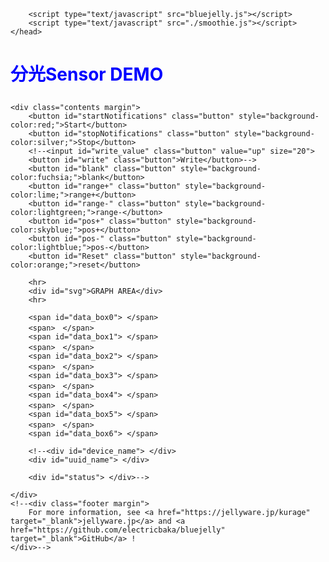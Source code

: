 <!doctype html>
<!--
Copyright 2017-2020 JellyWare Inc. All Rights Reserved.
-->
<html>
	<head>
		<meta charset="utf-8">
		<meta http-equiv="X-UA-Compatible" content="IE=edge">
		<meta name="description" content="BlueJelly">
		<meta name="viewport" content="width=640, maximum-scale=1.0, user-scalable=yes">
		<title>分光センサ DEMO</title>
		<!--<link href="https://fonts.googleapis.com/css?family=Lato:100,300,400,700,900" rel="stylesheet" type="text/css">-->
		<link rel="stylesheet" href="style.css">


		<script type="text/javascript" src="bluejelly.js"></script>
		<script type="text/javascript" src="./smoothie.js"></script>
	</head>

<body>
<div class="container">
	<div class="title margin">
		<font color="blue"> <h1><p id="title" style="color:blue;">分光Sensor DEMO</p></h1></font>
	</div>

	<div class="contents margin">
		<button id="startNotifications" class="button" style="background-color:red;">Start</button>
		<button id="stopNotifications" class="button" style="background-color:silver;">Stop</button>
		<!--<input id="write_value" class="button" value="up" size="20">
		<button id="write" class="button">Write</button>-->
		<button id="blank" class="button" style="background-color:fuchsia;">blank</button>
		<button id="range+" class="button" style="background-color:lime;">range+</button>
		<button id="range-" class="button" style="background-color:lightgreen;">range-</button>
		<button id="pos+" class="button" style="background-color:skyblue;">pos+</button>
		<button id="pos-" class="button" style="background-color:lightblue;">pos-</button>
		<button id="Reset" class="button" style="background-color:orange;">reset</button>

		<hr>
		<div id="svg">GRAPH AREA</div>
		<hr>

		<span id="data_box0"> </span>
		<span>　</span>
		<span id="data_box1"> </span>
		<span>　</span>
		<span id="data_box2"> </span>
		<span>　</span>
		<span id="data_box3"> </span>
		<span>　</span>
		<span id="data_box4"> </span>
		<span>　</span>
		<span id="data_box5"> </span>
		<span>　</span>
		<span id="data_box6"> </span>
		
		<!--<div id="device_name"> </div>
		<div id="uuid_name"> </div>
		
		<div id="status"> </div>-->

	</div>
	<!--<div class="footer margin">
		For more information, see <a href="https://jellyware.jp/kurage" target="_blank">jellyware.jp</a> and <a href="https://github.com/electricbaka/bluejelly" target="_blank">GitHub</a> !
	</div>-->
</div>


<script>
//--------------------------------------------------
//Global変数
//--------------------------------------------------
//BlueJellyのインスタンス生成
const ble = new BlueJelly();
const ble2 = new BlueJelly();

//TimeSeriesのインスタンス生成
const ble_data = new TimeSeries();



//-------------------------------------------------
//smoothie.js
//-------------------------------------------------
function createTimeline() {
	const chart = new SmoothieChart({
	millisPerPixel: 20,
	grid: {
		fillStyle: '#ff8319',
		strokeStyle: '#ffffff',
		millisPerLine: 800
	},
	maxValue: 5000,
	minValue: 0
	});
	chart.addTimeSeries(ble_data, {
		strokeStyle: 'rgba(255, 255, 255, 1)',
		fillStyle: 'rgba(255, 255, 255, 0.2)',
		lineWidth: 4
	});
	chart.streamTo(document.getElementById("chart"), 500);
}


//--------------------------------------------------
//ロード時の処理
//--------------------------------------------------
window.onload = function () {
	//UUIDの設定
	ble.setUUID("UUID1","dd5f7232-1560-4792-953d-0b2015f15340","8796fa1b-986d-419a-8f84-137710a2354f");
	ble2.setUUID("UUID1","dd5f7232-1560-4792-953d-0b2015f15340","1e630bfc-08ca-44c0-a7c5-58dae380884d");
	//smoothie.js
	//createTimeline();
}


//--------------------------------------------------
//Scan後の処理
//--------------------------------------------------
ble.onScan = function (deviceName) {
	//document.getElementById('device_name').innerHTML = deviceName;
	document.getElementById('status').innerHTML = "found device!";
}


//--------------------------------------------------
//ConnectGATT後の処理
//--------------------------------------------------
ble.onConnectGATT = function (uuid) {
	console.log('> connected GATT!');

	//document.getElementById('uuid_name').innerHTML = uuid;
	//document.getElementById('status').innerHTML = "connected GATT!";
}


//--------------------------------------------------
//Read後の処理：得られたデータの表示など行う
//--------------------------------------------------
ble.onRead = function (data, uuid){
	let Toukaritu1;
	let Toukaritu2;
	let Toukaritu3;
	let i;
	
	var data_display = new Array('data_box0','data_box1','data_box2','data_box3','data_box4','data_box5','data_box6');

	//フォーマットに従って値を取得
	let value = "";
	var Sensor_val = new Array(7);
	var Sensor_val2 = new Array(7);
	

	for(i = 0; i < data.byteLength; i++){
		value = value + String.fromCharCode(data.getInt8(i));
	}

	//数値化
	let array_atai =value.split(',');
	
	for(i=0;i<7;i++){
		Sensor_val[i] = Number(array_atai[i]);
	}
	
	for(i=0;i<7;i++){
		Sensor_val2[i] = Sensor_val[i].toString().padStart(4,'0');
	}
	
	//HTMLにデータを表示
	for(i=0;i<7;i++){
		document.getElementById(data_display[i]).innerHTML = Sensor_val2[i];
	}


	if(button==1){ 
		for(i=0;i<7;i++){
			data_blank_table[i]=Number(array_atai[i]);
		}
		button=2;
	}else if(button==2){ 
		for(i=0;i<7;i++){
			Toukaritu1 = Number(array_atai[i]);
			Toukaritu2 = data_blank_table[i];
			Toukaritu3 = Toukaritu1 / Toukaritu2;
			Toukaritu3 *=100;
			data_table2[i]=Toukaritu3;
		}
		
		
		Toukaritu1 = array_atai[0];
		Toukaritu2 = data_blank_table[0];
		Toukaritu3 = (Toukaritu1/Toukaritu2);
		Toukaritu3 *= 100;
      
		if(Toukaritu3>Siki1){
			zairyou=""; 
		}else if(Toukaritu3>Siki2){
			zairyou="ポリカーボネート"; 
		}else if(Toukaritu3>Siki3){
			zairyou="アクリル";
		}
      
		//グラフへ反映
		//ble_data.append(new Date().getTime(), value);
		Create_grapf();
		
		Pre_zairyou=zairyou;
	}
}


//--------------------------------------------------
//Write後の処理
//--------------------------------------------------
ble2.onWrite = function(uuid){
  //document.getElementById('uuid_name').innerHTML = uuid;
  //document.getElementById('status').innerHTML = "written data"
}




//--------------------------------------------------
//Start Notify後の処理
//--------------------------------------------------
ble.onStartNotify = function(uuid){
  console.log('> Start Notify!');

  //document.getElementById('uuid_name').innerHTML = uuid;
  //document.getElementById('status').innerHTML = "started Notify";
}


//--------------------------------------------------
//Stop Notify後の処理
//--------------------------------------------------
ble.onStopNotify = function(uuid){
  console.log('> Stop Notify!');

  //document.getElementById('uuid_name').innerHTML = uuid;
  //document.getElementById('status').innerHTML = "stopped Notify";
}


//-------------------------------------------------
//ボタンが押された時のイベント登録
//--------------------------------------------------
document.getElementById('startNotifications').addEventListener('click', function() {
      ble.startNotify('UUID1');
});

document.getElementById('stopNotifications').addEventListener('click', function() {
      ble.stopNotify('UUID1');
});

/*
document.getElementById('write').addEventListener('click', function() {
  //フォーマットに従って値を変換
  const textEncoder = new TextEncoder();
  const text_data = document.getElementById('write_value').value;
  const text_data_encoded = textEncoder.encode(text_data + '\n');

  //write
  ble2.write('UUID1', text_data_encoded);
});
*/

document.getElementById('blank').addEventListener('click', function() {
	button=1;
});

document.getElementById('pos+').addEventListener('click', function() {
	if(Min_val>0){
      Max_val-=5;
      Min_val-=5;
    }
});

document.getElementById('range+').addEventListener('click', function() {
	if((Max_val-Min_val)>20){
	  Min_val+=5;
	}
});

document.getElementById('range-').addEventListener('click', function() {
if((Max_val-Min_val)<120){
          Min_val-=5;
        }
});

document.getElementById('pos-').addEventListener('click', function() {
	if(Max_val<120){
	  Max_val+=5;
	  Min_val+=5;
	}
});

document.getElementById('Reset').addEventListener('click', function() {
	Max_val = 120;
	Min_val = 0;
});







var data_table1 = new Array(7);
var data_table2 = new Array(7);
var data_blank_table = new Array(7);
let button=0;
let zairyou="";
let Pre_zairyou="";
let Siki1 = 90;
let Siki2 = 78;
let Siki3 = 65;
let screen_w = 600;
let screen_h = 400;
let Max_val = 120;
let Min_val = 0;





function Create_grapf() {
	
	let i=0;
	let ii=0;
	var plot_color = new Array('red', 'blue', 'yellow' ,'green','purple','pink','navy','teal','lime','aqua','fuchsia','maroon','gray','silver','skyblue');
	var Hachou = new Array('1400','1500','1600','1700','1800','1900','2000','2100');
	

	let display_text="<svg xmlns='http://www.w3.org/2000/svg' version='1.1' height='" + screen_h + "' width='" + screen_w + "' viewBox='-50 -60 700 540' class='SvgFrame'>";
	
	//外枠
	display_text = display_text + "<line x1='0' y1='0' x2='" + screen_w + "' y2='0' style='stroke:black;stroke-width:1' />";
	display_text = display_text + "<line x1='0' y1='" + screen_h + "' x2='" + screen_w + "' y2='" + screen_h + "' style='stroke:black;stroke-width:1' />";
	display_text = display_text + "<line x1='0' y1='0' x2='0' y2='" + screen_h + "' style='stroke:black;stroke-width:1' />";
	display_text = display_text + "<line x1='" + screen_w + "' y1='0' x2='" + screen_w + "' y2='" + screen_h + "' style='stroke:black;stroke-width:1' />";
	
	//横目盛り線
	for(i=1;i<=9;i++){
		display_text = display_text + "<line x1='0' y1='" + screen_h/10*i + "' x2='" +  screen_w + "' y2='" + screen_h/10*i + "' style='stroke:gray;stroke-width:1' />";
	}

	//縦目盛り線
	for(i=1;i<=8;i++){
		display_text = display_text + "<line x1='" + screen_w/8*i + "' y1='0' x2='" + (screen_w/8*i) + "' y2='" + screen_h + "' style='stroke:gray;stroke-width:1' />";
	}

	//横目盛り
	for(i=1;i<=7;i++){	
		display_text = display_text + "<text x='" + screen_w/8*i + "' y='"+(screen_h+30)+"' font-size='20' text-anchor='middle' stroke-width='1'>"+Hachou[i-1]+"</text>"
	}
	
	//縦目盛り
	for(i=0;i<=10;i++){
        display_text = display_text + "<text x='-5' y='"+ (screen_h/10*i+10) +"' font-size='20' text-anchor='end' stroke-width='1'>"+(Max_val-(Max_val-Min_val)/10*i)+"</text>"
    }
    
	
	//##########　材料の表示　##########
	if(Pre_zairyou==zairyou){
		display_text = display_text + "<text x='50' y='-30' font-size='30' fill='red' text-anchor='start' stroke-width='1'>"+ zairyou +"</text>"
	}


	//##########　X軸のタイトル表示　##########
	display_text = display_text + "<text x='"+screen_w/10*5+"' y='"+(screen_h+70)+"' font-size='25' text-anchor='middle' stroke-width='1'>波長（nm）</text>"
	

	//##########　Y軸のタイトル表示　##########
	display_text = display_text + "<text x='"+(-1*screen_h/2)+"' y='-60' font-size='25' text-anchor='middle' stroke-width='1' transform='rotate(-90,0,0)'>透過率 (%) </text>"
 	


	x1 = (screen_w / 8);
	x2=0;
    y1=0;
    y2=0;
    y3=0;

	for(i=0;i<6;i++){
      x2 = x1 + screen_w / 8;
      y3 = data_table2[i];
      y3 = y3 - Min_val;
      y3 = y3 / (Max_val - Min_val);
      y3 = y3 * screen_h;
      y1 = y3;
      y1 = screen_h - y1;
      
      if(y1>(screen_h)) y1= screen_h;
      if(y1<0) y1=0;
      
      y3 = data_table2[i + 1];
      y3 = y3 - Min_val;
      y3 = y3 / (Max_val - Min_val);
      y3 = y3 * screen_h;
      y2 = y3;
      y2 = screen_h - y2;
      y2 = y2;
      
      if(y2>(screen_h)) y2= screen_h;
      if(y2<0) y2=0;
      
      display_text = display_text + "<line x1='" + x1 + "' y1='" + y1 + "' x2='" + x2 + "' y2='" + y2 + "' style='stroke:"+ plot_color[ii] +";stroke-width:2' />";
      
	  display_text = display_text + "<circle cx='" + x1 + "' cy='" + y1 + "' r='10' fill='"+plot_color[ii]+"' />";


      x1 = x1 + screen_w / 8;
    }
    
    display_text = display_text + "<circle cx='" + x2 + "' cy='" + y2 + "' r='10' fill='"+plot_color[ii]+"' />";
    
    display_text += "</svg>"
    document.getElementById("svg").innerHTML =  display_text;


}

</script>
</body>
</html>
